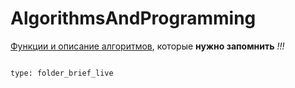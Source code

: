 # AlgorithmsAndProgramming
<u>Функции и описание алгоритмов</u>, которые **нужно запомнить** *!!!*
```folderv
```

```ccard
type: folder_brief_live
```
